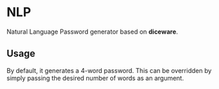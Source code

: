 # NLP

Natural Language Password generator based on **diceware**.


## Usage

By default, it generates a 4-word password.
This can be overridden by simply passing the desired number of words as an argument.

